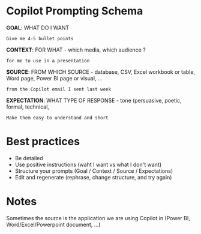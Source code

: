 # Copilot Prompting Schema

**GOAL**: WHAT DO I WANT
```
Give me 4-5 bullet points
```
**CONTEXT**: FOR WHAT - which media, which audience ?
```
for me to use in a presentation
```
**SOURCE**: FROM WHICH SOURCE - database, CSV, Excel workbook or table, Word page, Power BI page or visual, ...
```
from the Copilot email I sent last week
```
**EXPECTATION**: WHAT TYPE OF RESPONSE - tone (persuasive, poetic, formal, technical, 
```
Make them easy to understand and short
```

# Best practices

- Be detailed
- Use positive instructions (waht I want vs what I don't want)
- Structure your prompts (Goal / Context / Source / Expectations)
- Edit and regenerate (rephrase, change structure, and try again)

# Notes

Sometimes the source is the application we are using Copilot in (Power BI, Word/Excel/Powerpoint document, ...)
